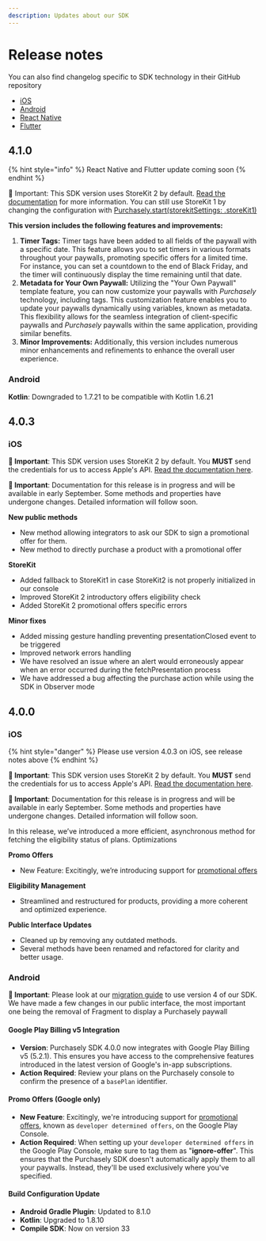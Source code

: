 ```yaml
---
description: Updates about our SDK
---
```


# Release notes

You can also find changelog specific to SDK technology in their GitHub repository

* [iOS](https://github.com/Purchasely/Purchasely-iOS/releases)
* [Android](https://github.com/Purchasely/Purchasely-Android/releases)
* [React Native](https://github.com/Purchasely/Purchasely-ReactNative/releases)
* [Flutter](https://github.com/Purchasely/Purchasely-Flutter/releases)

## 4.1.0

{% hint style="info" %}
React Native and Flutter update coming soon
{% endhint %}

🚨 Important: This SDK version uses StoreKit 2 by default. [Read the documentation](https://docs.purchasely.com/quick-start-1/sdk-configuration/storekit-2) for more information. You can still use StoreKit 1 by changing the configuration with [Purchasely.start(storekitSettings: .storeKit1)](https://docs.purchasely.com/faq/migration-guides/sdk/migrate-to-sdk-v4.0.0#initialization-update)

**This version includes the following features and improvements:**

1. **Timer Tags:** Timer tags have been added to all fields of the paywall with a specific date. This feature allows you to set timers in various formats throughout your paywalls, promoting specific offers for a limited time. For instance, you can set a countdown to the end of Black Friday, and the timer will continuously display the time remaining until that date.
2. **Metadata for Your Own Paywall:** Utilizing the "Your Own Paywall" template feature, you can now customize your paywalls with _Purchasely_ technology, including tags. This customization feature enables you to update your paywalls dynamically using variables, known as metadata. This flexibility allows for the seamless integration of client-specific paywalls and _Purchasely_ paywalls within the same application, providing similar benefits.
3. **Minor Improvements:** Additionally, this version includes numerous minor enhancements and refinements to enhance the overall user experience.

### Android

**Kotlin**: Downgraded to 1.7.21 to be compatible with Kotlin 1.6.21

## 4.0.3

### iOS

**🚨 Important**: This SDK version uses StoreKit 2 by default. You **MUST** send the credentials for us to access Apple's API. [Read the documentation here](https://docs.purchasely.com/quick-start-1/sdk-configuration/storekit-2).

**🚧 Important**: Documentation for this release is in progress and will be available in early September. Some methods and properties have undergone changes. Detailed information will follow soon.

**New public methods**

* New method allowing integrators to ask our SDK to sign a promotional offer for them.
* New method to directly purchase a product with a promotional offer

**StoreKit**

* Added fallback to StoreKit1 in case StoreKit2 is not properly initialized in our console
* Improved StoreKit 2 introductory offers eligibility check
* Added StoreKit 2 promotional offers specific errors

**Minor fixes**

* Added missing gesture handling preventing presentationClosed event to be triggered
* Improved network errors handling
* We have resolved an issue where an alert would erroneously appear when an error occurred during the fetchPresentation process
* We have addressed a bug affecting the purchase action while using the SDK in Observer mode

## 4.0.0

### iOS

{% hint style="danger" %}
Please use version 4.0.3 on iOS, see release notes above
{% endhint %}

**🚨 Important**: This SDK version uses StoreKit 2 by default. You **MUST** send the credentials for us to access Apple's API. [Read the documentation here](https://docs.purchasely.com/quick-start-1/sdk-configuration/storekit-2).

**🚧 Important**: Documentation for this release is in progress and will be available in early September. Some methods and properties have undergone changes. Detailed information will follow soon.

In this release, we’ve introduced a more efficient, asynchronous method for fetching the eligibility status of plans. Optimizations

**Promo Offers**

* New Feature: Excitingly, we’re introducing support for [promotional offers](../advanced-features/promotional-offers.md)

**Eligibility Management**

* Streamlined and restructured for products, providing a more coherent and optimized experience.

**Public Interface Updates**

* Cleaned up by removing any outdated methods.
* Several methods have been renamed and refactored for clarity and better usage.

### Android

**🚧 Important**: Please look at our [migration guide](https://docs.purchasely.com/v/4.0.0/faq/migration-guides/sdk/migrate-to-sdk-v4.0.0) to use version 4 of our SDK. We have made a few changes in our public interface, the most important one being the removal of Fragment to display a Purchasely paywall

#### Google Play Billing v5 Integration

* **Version**: Purchasely SDK 4.0.0 now integrates with Google Play Billing v5 (5.2.1). This ensures you have access to the comprehensive features introduced in the latest version of Google's in-app subscriptions.
* **Action Required**: Review your plans on the Purchasely console to confirm the presence of a `basePlan` identifier.

#### Promo Offers (Google only)

* **New Feature**: Excitingly, we're introducing support for [promotional offers](../advanced-features/promotional-offers.md), known as `developer determined offers`, on the Google Play Console.
* **Action Required**: When setting up your `developer determined offers` in the Google Play Console, make sure to tag them as "**ignore-offer**". This ensures that the Purchasely SDK doesn't automatically apply them to all your paywalls. Instead, they'll be used exclusively where you've specified.

#### Build Configuration Update

* **Android Gradle Plugin**: Updated to 8.1.0
* **Kotlin**: Upgraded to 1.8.10
* **Compile SDK**: Now on version 33
